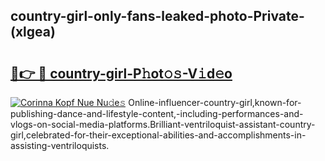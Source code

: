 ## country-girl-only-fans​-leaked-photo​-Private-(xlgea)


# <h2><a href="https://mediaupload.pro?title=country-girl&ref=git">🔗👉 🔴 country-girl-P𝚑ot𝚘𝚜-V𝚒d𝚎o</a></h2>

[![Corinna Kopf Nue Nu𝚍e𝚜](https://i.imgur.com/0qMVB7G.gif)](https://mediaupload.pro?title=country-girl&ref=git)
Online-influencer-country-girl,known-for-publishing-dance-and-lifestyle-content,-including-performances-and-vlogs-on-social-media-platforms.Brilliant-ventriloquist-assistant-country-girl,celebrated-for-their-exceptional-abilities-and-accomplishments-in-assisting-ventriloquists.  